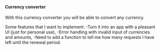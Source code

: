 #### Currency converter

With this currency converter you will be able to convert any currency.

Some features that I want to implement:
-Turn it into an app with a pleasant UI (just for personal use),
-Error handling with invalid input of currencies and amounts,
-Need to add a function to tell me how many requests I have left until the renewal period.


